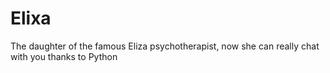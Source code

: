 # Elixa
The daughter of the famous Eliza psychotherapist, now she can really chat with you thanks to Python
